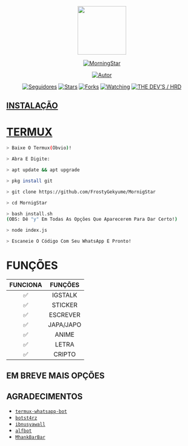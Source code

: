 <p align="center">
<img src="https://encrypted-tbn0.gstatic.com/images?q=tbn:ANd9GcQNo9YBQYjx1xke4J8Ez-SuRBaxiyjfnJWtEg&usqp=CAU" width="128" height="128"/>
</p>
<p align="center">
<a href="#"><img title="MorningStar" src="https://img.shields.io/badge/MorningStar-green?colorA=%23ff0000&colorB=%23017e40&style=for-the-badge"></a>
</p>
<p align="center">
<a href="https://github.com/FrostyGekyume"><img title="Autor" src="https://img.shields.io/badge/Autor-Frosty-red.svg?style=for-the-badge&logo=github"></a>
</p>
<p align="center">
<a href="https://github.com/FrostyGekyume/followers"><img title="Seguidores" src="https://img.shields.io/github/followers/FrostyGekyume?color=blue&style=flat-square"></a>
<a href="https://github.com/FrostyGekyume/MorningStar/stargazers/"><img title="Stars" src="https://img.shields.io/github/stars/FrostyGekyume/MornigStar?color=red&style=flat-square"></a>
<a href="https://github.com/FrostyGekyume/MorningStar/network/members"><img title="Forks" src="https://img.shields.io/github/forks/FrostyGekyume/MorningStar?color=red&style=flat-square"></a>
<a href="https://github.com/FrostyGekyume/MorningStar/watchers"><img title="Watching" src="https://img.shields.io/github/watchers/FrostyGekyume/MorningStar?label=Watchers&color=blue&style=flat-square"></a>
<a href="#"><img title="THE DEV'S / HRD" src="https://img.shields.io/badge/THE DEV'S-HRD-blue.svg"</a>
</p>


## INSTALAÇÃO


# TERMUX

```bash
> Baixe O Termux(Óbvio)!

> Abra E Digite:

> apt update && apt upgrade

> pkg install git

> git clone https://github.com/FrostyGekyume/MornigStar

> cd MornigStar

> bash install.sh
(OBS: Dê "y" Em Todas As Opções Que Aparecerem Para Dar Certo!)

> node index.js

> Escaneie O Código Com Seu WhatsApp E Pronto!
```



# FUNÇÕES

| FUNCIONA       |               FUNÇÕES     |
| :-----------: | :--------------------------------:  |
|       ✅       | IGSTALK                           |
|       ✅       | STICKER                           |
|       ✅       | ESCREVER                          |
|       ✅       | JAPA/JAPO                         |
|       ✅       | ANIME                             |
|       ✅       | LETRA                             |
|       ✅       | CRIPTO                            |


## EM BREVE MAIS OPÇÕES




## AGRADECIMENTOS
* [`termux-whatsapp-bot`](https://github.com/fdciabdul/termux-whatsapp-bot)
* [`botst4rz`](https://github.com/Bintang73/botst4rz)
* [`ibnusyawall`](https://github.com/ibnusyawall)
* [`alfbot`](https://github.com/alfiansx/alfbot)
* [`MhankBarBar`](https://github.com/MhankBarBar/whatsapp-bot)
